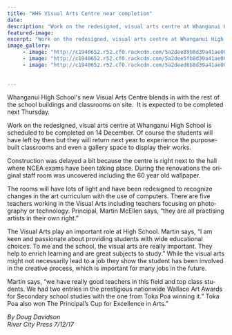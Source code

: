 ```yaml
---
title: "WHS Visual Arts Centre near completion"
date: 
description: "Work on the redesigned, visual arts centre at Whanganui High School is scheduled to be completed on 14 December 2017..."
featured-image: 
excerpt: "Work on the redesigned, visual arts centre at Whanganui High School is scheduled to be completed on 14 December 2017."
image_gallery:
	 - image: "http://c1940652.r52.cf0.rackcdn.com/5a2dee89b8d39a41ae000461/Untitled-2.jpg"
	 - image: "http://c1940652.r52.cf0.rackcdn.com/5a2dee5fb8d39a41ae00045f/Untitled-1.jpg"
	 - image: "http://c1940652.r52.cf0.rackcdn.com/5a2deed6b8d39a41ae000463/Untitled-3.jpg"
	
	
---
```


<p>Whanganui High School's new Visual Arts Centre blends in with the rest of the school buildings and classrooms on site.&nbsp; It is expected to be completed next Thursday.</p>
<p class="BasicParagraph"><span class="CharacterStyle1"><span lang="EN-GB">Work on the redesigned, visual arts centre at Whanganui High School is scheduled to be completed on 14 December. Of course the students will have left by then but they will return next year to experience the purpose-built classrooms and even a gallery space to display their works. </span></span></p>
<p class="BasicParagraph"><span class="CharacterStyle1"><span lang="EN-GB">Construction was delayed a bit because the centre is right next to the hall where NCEA exams have been taking place. During the renovations the original staff room was uncovered including the 60 year old wallpaper. </span></span></p>
<p class="BasicParagraph"><span class="CharacterStyle1"><span lang="EN-GB">The rooms will have lots of light and have been redesigned to recognize changes in the art curriculum with the use of computers. There are five teachers working in the Visual Arts including teachers focusing on photography or technology. Principal, Martin McEllen says, &ldquo;they are all practising artists in their own right.&rdquo;</span></span></p>
<p class="BasicParagraph"><span class="CharacterStyle1"><span lang="EN-GB">The Visual Arts play an important role at High School. Martin says, &ldquo;I am keen and passionate about providing students with wide educational choices. To me and the school, the visual arts are really important. They help to enrich learning and are great subjects to study.&rdquo; While the visual arts might not necessarily lead to a job they show the student has been involved in the creative process, which is important for many jobs in the future.</span></span></p>
<p class="BasicParagraph"><span class="CharacterStyle1"><span lang="EN-GB">Martin says, &ldquo;we have really good teachers in this field and top class students. We had two entries in the prestigious nationwide Wallace Art Awards for Secondary school studies with the one from Toka Poa winning it.&rdquo; Toka Poa also won The Principal&rsquo;s Cup for Excellence in Arts.&rdquo;</span></span></p>
<p class="BasicParagraph"><em>By Doug Davidson</em><br /><em>River City Press 7/12/17</em></p>

